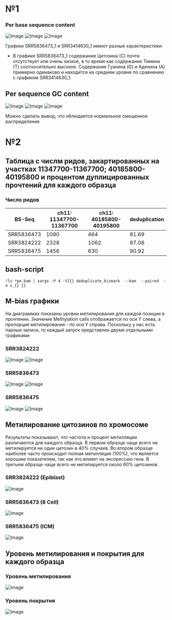 # №1

### Per base sequence content
![Image](data/PBSC_73_1.png)
![Image](data/PBSC_73_2.png)
![Image](data/PBSC_OLD.png)

Графики SRR5836473_1 и SRR3414630_1 имеют разные характеристики:
- В графике SRR5836473_1 содержание Цитозина (С) почти отсутствует или очень низкое, в то время как содержание Тимина (Т) соотносительно высокое. Содержание Гуанина (G) и Аденина (А) примерно одинаково и находится на среднем уровне по сравнению с графиком SRR3414630_1.

## Per sequence GC content
![Image](data/PSGCC_73_1.png)
![Image](data/PSGCC_73_2.png)
![Image](data/PSGCC_OLD.png)

Можно сделать вывод, что нблюдается нормальное смещенное распределение

# №2

## Таблица с числм ридов, закартированных на участках 11347700-11367700; 40185800-40195800 и процентом дуплицированных прочтений для каждого образца

### Число ридов
BS-Seq | ch11: 11347700-11367700 | ch11: 40185800-40195800 | deduplication 
--- | --- | --- | ---
SRR5836473 | 1090 | 464 | 81.69
SRR3824222 | 2328 | 1062 | 97.08
SRR5836475 | 1456 | 630 | 90.92

## bash-script
```
!ls *pe.bam | xargs -P 4 -tI{} deduplicate_bismark  --bam  --paired  -o s_{} {}
```

## M-bias графики

На диаграммах показаны уровни метилирования для каждой позиции в прочтении. Значение Methylation calls отображается по оси Y слева, а пропорция метилирования - по оси Y справа. Поскольку у нас есть парные записи, то каждый запуск представлен двумя отдельными графиками

### SRR3824222
![Image](data/BMR_1_22.png)
![Image](data/BMR_2_22.png) 

### SRR5836473
![Image](data/BMR_1_73.png)
![Image](data/BMR_2_73.png) 

### SRR5836475
![Image](data/BMR_1_75.png)
![Image](data/BMR_2_75.png) 

## Метилирование цитозинов по хромосоме

Результаты показывают, что частота и процент метилляции различаются для каждого образца. В первом образце чаще всего не метилируется ни один цитозин в 40% случаев. Во втором образце наиболее часто происходит полная метилляция (100%), что является хорошим показателем, так как это влияет на экспрессию гена. В третьем образце чаще всего не метилируется около 60% цитозинов.

### SRR3824222 (Epiblast)
![Image](data/epiblast.png)
### SRR5836473 (8 Cell)
![Image](data/8cell.png)
### SRR5836475 (ICM)
![Image](data/ICM.png)

## Уровень метилирования и покрытия для каждого образца

### Уровень метилирования
![Image](data/plot_1.png)
### Уровень покрытия
![Image](data/plot_2.png)

